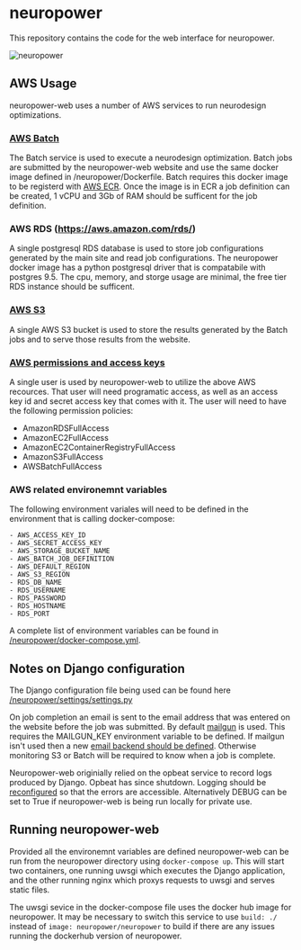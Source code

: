 # neuropower

This repository contains the code for the web interface for neuropower.

![neuropower](img/neuropower.png)

## AWS Usage

neuropower-web uses a number of AWS services to run neurodesign
optimizations.

### [AWS Batch](https://aws.amazon.com/batch/)

The Batch service is used to execute a neurodesign optimization. Batch jobs 
are submitted by the neuropower-web website and use the same docker image
defined in /neuropower/Dockerfile. Batch requires this docker image to be 
registerd with [AWS ECR](https://aws.amazon.com/ecr/). Once the image is in 
ECR a job definition can be created, 1 vCPU and 3Gb of RAM should be sufficent 
for the job definition.

###  AWS RDS (https://aws.amazon.com/rds/)

A single postgresql RDS database is used to store job configurations 
generated by the main site and read job configurations. The neuropower docker 
image has a python postgresql driver that is compatabile with postgres 9.5. 
The cpu, memory, and storge usage are minimal, the free tier RDS instance 
should be sufficent.

### [AWS S3](https://aws.amazon.com/s3/)

A single AWS S3 bucket is used to store  the results generated by the Batch 
jobs and to serve those results from the website.

### [AWS permissions and access keys](https://aws.amazon.com/iam/)

A single user is used by neuropower-web to utilize the above AWS recources. 
That user will need programatic access, as well as an access key id and 
secret access key that comes with it. The user will need to have the 
following permission policies:
- AmazonRDSFullAccess
- AmazonEC2FullAccess
- AmazonEC2ContainerRegistryFullAccess
- AmazonS3FullAccess
- AWSBatchFullAccess 

### AWS related environemnt variables

The following environment variales will need to be defined in the environment 
that is calling docker-compose:

    - AWS_ACCESS_KEY_ID
    - AWS_SECRET_ACCESS_KEY
    - AWS_STORAGE_BUCKET_NAME
    - AWS_BATCH_JOB_DEFINITION
    - AWS_DEFAULT_REGION
    - AWS_S3_REGION
    - RDS_DB_NAME
    - RDS_USERNAME
    - RDS_PASSWORD
    - RDS_HOSTNAME
    - RDS_PORT

A complete list of environment variables can be found in 
[/neuropower/docker-compose.yml](/neuropower/docker-compose.yml).

## Notes on Django configuration

The Django configuration file being used can be found here 
[/neuropower/settings/settings.py](/neuropower/settings/settings.py)

On job completion an email is sent to the email address that was entered on 
the website before the job was submitted. By default 
[mailgun](https://www.mailgun.com/) is used. This requires the MAILGUN_KEY 
environment variable to be defined. If mailgun isn't used then a new 
[email backend should be defined](https://docs.djangoproject.com/en/1.10/topics/email/#email-backends). 
Otherwise monitoring S3 or Batch will be required to know when a job is complete.

Neuropower-web originially relied on the opbeat service to record logs produced by Django. Opbeat has since shutdown. Logging should be [reconfigured](https://docs.djangoproject.com/en/1.10/topics/logging/#configuring-logging) so that the errors are accessible. Alternatively DEBUG can be set to True if neuropower-web is being run locally for private use.

## Running neuropower-web

Provided all the environemnt variables are defined neuropower-web can be run 
from the neuropower directory using `docker-compose up`. This will start two 
containers, one running uwsgi which executes the Django application, and the 
other running nginx which proxys requests to uwsgi and serves static files.

The uwsgi sevice in the docker-compose file uses the docker hub image for 
neuropower. It may be necessary to switch this service to use `build: ./` 
instead of `image: neuropower/neuropower` to build if there are any issues 
running the dockerhub version of neuropower.

